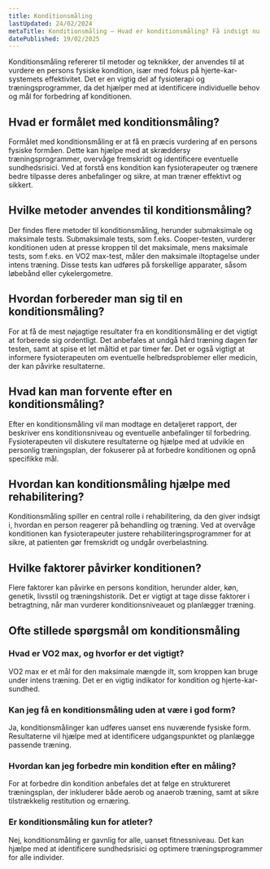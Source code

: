 ```yaml
---
title: Konditionsmåling
lastUpdated: 24/02/2024
metaTitle: Konditionsmåling – Hvad er konditionsmåling? Få indsigt nu
datePublished: 19/02/2025
---
```


Konditionsmåling refererer til metoder og teknikker, der anvendes til at vurdere en persons fysiske kondition, især med fokus på hjerte-kar-systemets effektivitet. Det er en vigtig del af fysioterapi og træningsprogrammer, da det hjælper med at identificere individuelle behov og mål for forbedring af konditionen.

## Hvad er formålet med konditionsmåling?

Formålet med konditionsmåling er at få en præcis vurdering af en persons fysiske formåen. Dette kan hjælpe med at skræddersy træningsprogrammer, overvåge fremskridt og identificere eventuelle sundhedsrisici. Ved at forstå ens kondition kan fysioterapeuter og trænere bedre tilpasse deres anbefalinger og sikre, at man træner effektivt og sikkert.

## Hvilke metoder anvendes til konditionsmåling?

Der findes flere metoder til konditionsmåling, herunder submaksimale og maksimale tests. Submaksimale tests, som f.eks. Cooper-testen, vurderer konditionen uden at presse kroppen til det maksimale, mens maksimale tests, som f.eks. en VO2 max-test, måler den maksimale iltoptagelse under intens træning. Disse tests kan udføres på forskellige apparater, såsom løbebånd eller cykelergometre.

## Hvordan forbereder man sig til en konditionsmåling?

For at få de mest nøjagtige resultater fra en konditionsmåling er det vigtigt at forberede sig ordentligt. Det anbefales at undgå hård træning dagen før testen, samt at spise et let måltid et par timer før. Det er også vigtigt at informere fysioterapeuten om eventuelle helbredsproblemer eller medicin, der kan påvirke resultaterne.

## Hvad kan man forvente efter en konditionsmåling?

Efter en konditionsmåling vil man modtage en detaljeret rapport, der beskriver ens konditionsniveau og eventuelle anbefalinger til forbedring. Fysioterapeuten vil diskutere resultaterne og hjælpe med at udvikle en personlig træningsplan, der fokuserer på at forbedre konditionen og opnå specifikke mål.

## Hvordan kan konditionsmåling hjælpe med rehabilitering?

Konditionsmåling spiller en central rolle i rehabilitering, da den giver indsigt i, hvordan en person reagerer på behandling og træning. Ved at overvåge konditionen kan fysioterapeuter justere rehabiliteringsprogrammer for at sikre, at patienten gør fremskridt og undgår overbelastning.

## Hvilke faktorer påvirker konditionen?

Flere faktorer kan påvirke en persons kondition, herunder alder, køn, genetik, livsstil og træningshistorik. Det er vigtigt at tage disse faktorer i betragtning, når man vurderer konditionsniveauet og planlægger træning.

## Ofte stillede spørgsmål om konditionsmåling

### Hvad er VO2 max, og hvorfor er det vigtigt?

VO2 max er et mål for den maksimale mængde ilt, som kroppen kan bruge under intens træning. Det er en vigtig indikator for kondition og hjerte-kar-sundhed.

### Kan jeg få en konditionsmåling uden at være i god form?

Ja, konditionsmålinger kan udføres uanset ens nuværende fysiske form. Resultaterne vil hjælpe med at identificere udgangspunktet og planlægge passende træning.

### Hvordan kan jeg forbedre min kondition efter en måling?

For at forbedre din kondition anbefales det at følge en struktureret træningsplan, der inkluderer både aerob og anaerob træning, samt at sikre tilstrækkelig restitution og ernæring.

### Er konditionsmåling kun for atleter?

Nej, konditionsmåling er gavnlig for alle, uanset fitnessniveau. Det kan hjælpe med at identificere sundhedsrisici og optimere træningsprogrammer for alle individer.

